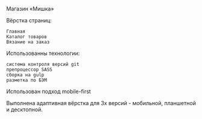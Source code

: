 Магазин «Мишка»

Вёрстка страниц:

    Главная
    Каталог товаров 
    Вязание на заказ

Использованны технологии:

    система контроля версий git
    препроцессор SASS
    сборка на gulp
    разметка по БЭМ
    
Использован подход mobile-first

Выполнена адаптивная вёрстка для 3х версий - мобильной, планшетной и десктопной.

